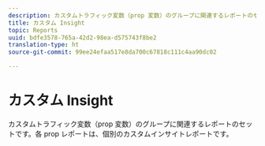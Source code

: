 ```yaml
---
description: カスタムトラフィック変数（prop 変数）のグループに関連するレポートのセットです。各 prop レポートは、個別のカスタムインサイトレポートです。
title: カスタム Insight
topic: Reports
uuid: bdfe3578-765a-42d2-98ea-d575743f8be2
translation-type: ht
source-git-commit: 99ee24efaa517e8da700c67818c111c4aa90dc02

---
```



# カスタム Insight

カスタムトラフィック変数（prop 変数）のグループに関連するレポートのセットです。各 prop レポートは、個別のカスタムインサイトレポートです。


